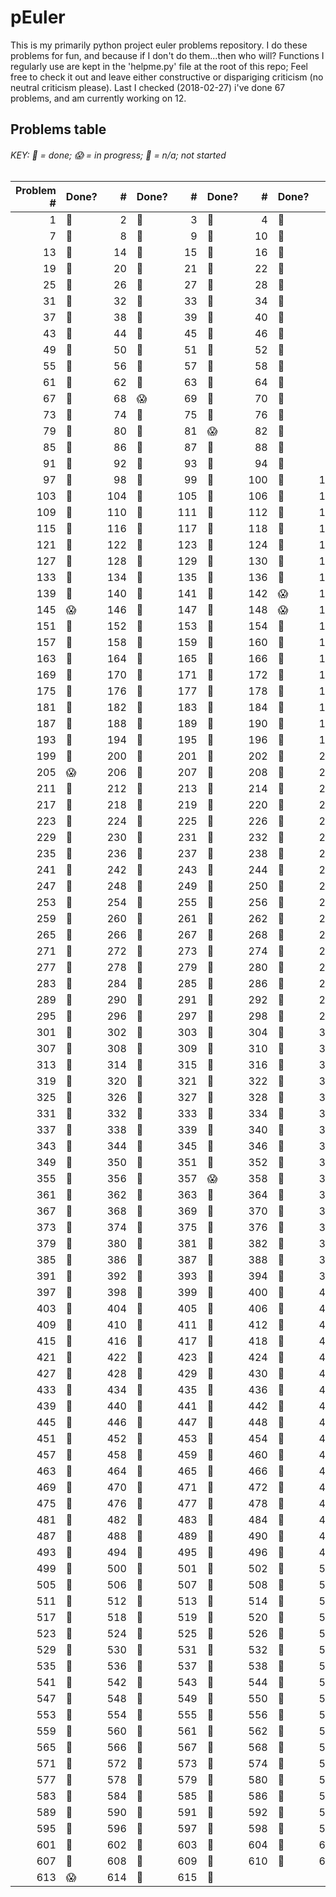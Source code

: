 # pEuler

This is my primarily python project euler problems repository.
I do these problems for fun, and because if I don't do them...then who will?
Functions I regularly use are kept in the 'helpme.py' file at the root of this repo;
Feel free to check it out and leave either constructive or dispariging criticism (no neutral criticism please).
Last I checked (2018-02-27) i've done 67 problems, and am currently working on 12.

## Problems table

###### KEY: :snake: = done; :scream: = in progress; :see_no_evil: = n/a; not started

| Problem # | Done? | # | Done? | # | Done? | # | Done? | # | Done? | # | Done? |
| ---:|:--- | ---:|:--- | ---:|:--- | ---:|:--- | ---:|:--- | ---:|:--- |
| 1 | :snake: | 2 | :snake: | 3 | :snake: | 4 | :snake: | 5 | :snake: | 6 | :snake: |
| 7 | :snake: | 8 | :snake: | 9 | :snake: | 10 | :snake: | 11 | :snake: | 12 | :snake: |
| 13 | :snake: | 14 | :snake: | 15 | :snake: | 16 | :snake: | 17 | :snake: | 18 | :snake: |
| 19 | :snake: | 20 | :snake: | 21 | :snake: | 22 | :snake: | 23 | :snake: | 24 | :snake: |
| 25 | :snake: | 26 | :snake: | 27 | :snake: | 28 | :snake: | 29 | :snake: | 30 | :snake: |
| 31 | :snake: | 32 | :snake: | 33 | :snake: | 34 | :snake: | 35 | :snake: | 36 | :snake: |
| 37 | :snake: | 38 | :snake: | 39 | :snake: | 40 | :snake: | 41 | :snake: | 42 | :snake: |
| 43 | :snake: | 44 | :snake: | 45 | :snake: | 46 | :snake: | 47 | :snake: | 48 | :snake: |
| 49 | :snake: | 50 | :snake: | 51 | :see_no_evil: | 52 | :see_no_evil: | 53 | :snake: | 54 | :see_no_evil: |
| 55 | :see_no_evil: | 56 | :snake: | 57 | :see_no_evil: | 58 | :see_no_evil: | 59 | :see_no_evil: | 60 | :see_no_evil: |
| 61 | :see_no_evil: | 62 | :see_no_evil: | 63 | :see_no_evil: | 64 | :see_no_evil: | 65 | :see_no_evil: | 66 | :see_no_evil: |
| 67 | :snake: | 68 | :scream: | 69 | :see_no_evil: | 70 | :see_no_evil: | 71 | :see_no_evil: | 72 | :see_no_evil: |
| 73 | :see_no_evil: | 74 | :snake: | 75 | :see_no_evil: | 76 | :snake: | 77 | :snake: | 78 | :scream: |
| 79 | :snake: | 80 | :see_no_evil: | 81 | :scream: | 82 | :see_no_evil: | 83 | :see_no_evil: | 84 | :see_no_evil: |
| 85 | :snake: | 86 | :see_no_evil: | 87 | :see_no_evil: | 88 | :see_no_evil: | 89 | :see_no_evil: | 90 | :see_no_evil: |
| 91 | :see_no_evil: | 92 | :snake: | 93 | :see_no_evil: | 94 | :see_no_evil: | 95 | :see_no_evil: | 96 | :see_no_evil: |
| 97 | :snake: | 98 | :see_no_evil: | 99 | :snake: | 100 | :see_no_evil: | 101 | :see_no_evil: | 102 | :snake: |
| 103 | :see_no_evil: | 104 | :snake: | 105 | :see_no_evil: | 106 | :see_no_evil: | 107 | :see_no_evil: | 108 | :see_no_evil: |
| 109 | :see_no_evil: | 110 | :see_no_evil: | 111 | :see_no_evil: | 112 | :snake: | 113 | :see_no_evil: | 114 | :see_no_evil: |
| 115 | :see_no_evil: | 116 | :see_no_evil: | 117 | :see_no_evil: | 118 | :see_no_evil: | 119 | :see_no_evil: | 120 | :see_no_evil: |
| 121 | :see_no_evil: | 122 | :see_no_evil: | 123 | :see_no_evil: | 124 | :snake: | 125 | :scream: | 126 | :see_no_evil: |
| 127 | :see_no_evil: | 128 | :see_no_evil: | 129 | :see_no_evil: | 130 | :see_no_evil: | 131 | :see_no_evil: | 132 | :see_no_evil: |
| 133 | :see_no_evil: | 134 | :see_no_evil: | 135 | :see_no_evil: | 136 | :see_no_evil: | 137 | :see_no_evil: | 138 | :see_no_evil: |
| 139 | :see_no_evil: | 140 | :see_no_evil: | 141 | :see_no_evil: | 142 | :scream: | 143 | :see_no_evil: | 144 | :see_no_evil: |
| 145 | :scream: | 146 | :see_no_evil: | 147 | :see_no_evil: | 148 | :scream: | 149 | :see_no_evil: | 150 | :see_no_evil: |
| 151 | :see_no_evil: | 152 | :see_no_evil: | 153 | :see_no_evil: | 154 | :see_no_evil: | 155 | :see_no_evil: | 156 | :see_no_evil: |
| 157 | :see_no_evil: | 158 | :see_no_evil: | 159 | :see_no_evil: | 160 | :see_no_evil: | 161 | :see_no_evil: | 162 | :see_no_evil: |
| 163 | :see_no_evil: | 164 | :snake: | 165 | :see_no_evil: | 166 | :see_no_evil: | 167 | :see_no_evil: | 168 | :see_no_evil: |
| 169 | :see_no_evil: | 170 | :see_no_evil: | 171 | :see_no_evil: | 172 | :see_no_evil: | 173 | :see_no_evil: | 174 | :see_no_evil: |
| 175 | :see_no_evil: | 176 | :see_no_evil: | 177 | :see_no_evil: | 178 | :see_no_evil: | 179 | :scream: | 180 | :see_no_evil: |
| 181 | :see_no_evil: | 182 | :see_no_evil: | 183 | :see_no_evil: | 184 | :see_no_evil: | 185 | :see_no_evil: | 186 | :see_no_evil: |
| 187 | :see_no_evil: | 188 | :see_no_evil: | 189 | :see_no_evil: | 190 | :see_no_evil: | 191 | :see_no_evil: | 192 | :see_no_evil: |
| 193 | :see_no_evil: | 194 | :see_no_evil: | 195 | :see_no_evil: | 196 | :see_no_evil: | 197 | :see_no_evil: | 198 | :see_no_evil: |
| 199 | :see_no_evil: | 200 | :see_no_evil: | 201 | :see_no_evil: | 202 | :see_no_evil: | 203 | :see_no_evil: | 204 | :see_no_evil: |
| 205 | :scream: | 206 | :snake: | 207 | :see_no_evil: | 208 | :see_no_evil: | 209 | :see_no_evil: | 210 | :see_no_evil: |
| 211 | :see_no_evil: | 212 | :see_no_evil: | 213 | :see_no_evil: | 214 | :see_no_evil: | 215 | :see_no_evil: | 216 | :see_no_evil: |
| 217 | :see_no_evil: | 218 | :see_no_evil: | 219 | :see_no_evil: | 220 | :see_no_evil: | 221 | :see_no_evil: | 222 | :see_no_evil: |
| 223 | :see_no_evil: | 224 | :see_no_evil: | 225 | :see_no_evil: | 226 | :see_no_evil: | 227 | :see_no_evil: | 228 | :see_no_evil: |
| 229 | :see_no_evil: | 230 | :see_no_evil: | 231 | :see_no_evil: | 232 | :see_no_evil: | 233 | :see_no_evil: | 234 | :see_no_evil: |
| 235 | :see_no_evil: | 236 | :see_no_evil: | 237 | :see_no_evil: | 238 | :see_no_evil: | 239 | :see_no_evil: | 240 | :see_no_evil: |
| 241 | :see_no_evil: | 242 | :see_no_evil: | 243 | :see_no_evil: | 244 | :see_no_evil: | 245 | :see_no_evil: | 246 | :see_no_evil: |
| 247 | :see_no_evil: | 248 | :see_no_evil: | 249 | :see_no_evil: | 250 | :see_no_evil: | 251 | :see_no_evil: | 252 | :see_no_evil: |
| 253 | :see_no_evil: | 254 | :see_no_evil: | 255 | :see_no_evil: | 256 | :see_no_evil: | 257 | :see_no_evil: | 258 | :see_no_evil: |
| 259 | :see_no_evil: | 260 | :see_no_evil: | 261 | :see_no_evil: | 262 | :see_no_evil: | 263 | :see_no_evil: | 264 | :see_no_evil: |
| 265 | :see_no_evil: | 266 | :see_no_evil: | 267 | :see_no_evil: | 268 | :see_no_evil: | 269 | :see_no_evil: | 270 | :see_no_evil: |
| 271 | :see_no_evil: | 272 | :see_no_evil: | 273 | :see_no_evil: | 274 | :see_no_evil: | 275 | :see_no_evil: | 276 | :see_no_evil: |
| 277 | :see_no_evil: | 278 | :see_no_evil: | 279 | :see_no_evil: | 280 | :see_no_evil: | 281 | :see_no_evil: | 282 | :see_no_evil: |
| 283 | :see_no_evil: | 284 | :see_no_evil: | 285 | :see_no_evil: | 286 | :see_no_evil: | 287 | :see_no_evil: | 288 | :see_no_evil: |
| 289 | :see_no_evil: | 290 | :see_no_evil: | 291 | :see_no_evil: | 292 | :see_no_evil: | 293 | :see_no_evil: | 294 | :see_no_evil: |
| 295 | :see_no_evil: | 296 | :see_no_evil: | 297 | :see_no_evil: | 298 | :see_no_evil: | 299 | :see_no_evil: | 300 | :see_no_evil: |
| 301 | :see_no_evil: | 302 | :see_no_evil: | 303 | :see_no_evil: | 304 | :see_no_evil: | 305 | :see_no_evil: | 306 | :see_no_evil: |
| 307 | :see_no_evil: | 308 | :see_no_evil: | 309 | :see_no_evil: | 310 | :see_no_evil: | 311 | :see_no_evil: | 312 | :see_no_evil: |
| 313 | :see_no_evil: | 314 | :see_no_evil: | 315 | :see_no_evil: | 316 | :see_no_evil: | 317 | :see_no_evil: | 318 | :see_no_evil: |
| 319 | :see_no_evil: | 320 | :see_no_evil: | 321 | :see_no_evil: | 322 | :see_no_evil: | 323 | :see_no_evil: | 324 | :see_no_evil: |
| 325 | :see_no_evil: | 326 | :see_no_evil: | 327 | :see_no_evil: | 328 | :see_no_evil: | 329 | :see_no_evil: | 330 | :see_no_evil: |
| 331 | :see_no_evil: | 332 | :see_no_evil: | 333 | :see_no_evil: | 334 | :see_no_evil: | 335 | :see_no_evil: | 336 | :see_no_evil: |
| 337 | :see_no_evil: | 338 | :see_no_evil: | 339 | :see_no_evil: | 340 | :see_no_evil: | 341 | :see_no_evil: | 342 | :see_no_evil: |
| 343 | :see_no_evil: | 344 | :see_no_evil: | 345 | :see_no_evil: | 346 | :see_no_evil: | 347 | :see_no_evil: | 348 | :see_no_evil: |
| 349 | :see_no_evil: | 350 | :see_no_evil: | 351 | :see_no_evil: | 352 | :see_no_evil: | 353 | :see_no_evil: | 354 | :see_no_evil: |
| 355 | :see_no_evil: | 356 | :see_no_evil: | 357 | :scream: | 358 | :see_no_evil: | 359 | :see_no_evil: | 360 | :see_no_evil: |
| 361 | :see_no_evil: | 362 | :see_no_evil: | 363 | :see_no_evil: | 364 | :see_no_evil: | 365 | :see_no_evil: | 366 | :see_no_evil: |
| 367 | :see_no_evil: | 368 | :see_no_evil: | 369 | :see_no_evil: | 370 | :see_no_evil: | 371 | :see_no_evil: | 372 | :see_no_evil: |
| 373 | :see_no_evil: | 374 | :see_no_evil: | 375 | :see_no_evil: | 376 | :see_no_evil: | 377 | :see_no_evil: | 378 | :see_no_evil: |
| 379 | :see_no_evil: | 380 | :see_no_evil: | 381 | :see_no_evil: | 382 | :see_no_evil: | 383 | :see_no_evil: | 384 | :see_no_evil: |
| 385 | :see_no_evil: | 386 | :see_no_evil: | 387 | :see_no_evil: | 388 | :see_no_evil: | 389 | :see_no_evil: | 390 | :see_no_evil: |
| 391 | :see_no_evil: | 392 | :see_no_evil: | 393 | :see_no_evil: | 394 | :see_no_evil: | 395 | :see_no_evil: | 396 | :see_no_evil: |
| 397 | :see_no_evil: | 398 | :see_no_evil: | 399 | :see_no_evil: | 400 | :see_no_evil: | 401 | :see_no_evil: | 402 | :see_no_evil: |
| 403 | :see_no_evil: | 404 | :see_no_evil: | 405 | :see_no_evil: | 406 | :see_no_evil: | 407 | :see_no_evil: | 408 | :see_no_evil: |
| 409 | :see_no_evil: | 410 | :see_no_evil: | 411 | :see_no_evil: | 412 | :see_no_evil: | 413 | :see_no_evil: | 414 | :see_no_evil: |
| 415 | :see_no_evil: | 416 | :see_no_evil: | 417 | :see_no_evil: | 418 | :see_no_evil: | 419 | :see_no_evil: | 420 | :see_no_evil: |
| 421 | :see_no_evil: | 422 | :see_no_evil: | 423 | :see_no_evil: | 424 | :see_no_evil: | 425 | :see_no_evil: | 426 | :see_no_evil: |
| 427 | :see_no_evil: | 428 | :see_no_evil: | 429 | :see_no_evil: | 430 | :see_no_evil: | 431 | :see_no_evil: | 432 | :see_no_evil: |
| 433 | :see_no_evil: | 434 | :see_no_evil: | 435 | :see_no_evil: | 436 | :see_no_evil: | 437 | :see_no_evil: | 438 | :see_no_evil: |
| 439 | :see_no_evil: | 440 | :see_no_evil: | 441 | :see_no_evil: | 442 | :see_no_evil: | 443 | :see_no_evil: | 444 | :see_no_evil: |
| 445 | :see_no_evil: | 446 | :see_no_evil: | 447 | :see_no_evil: | 448 | :see_no_evil: | 449 | :see_no_evil: | 450 | :see_no_evil: |
| 451 | :see_no_evil: | 452 | :see_no_evil: | 453 | :see_no_evil: | 454 | :see_no_evil: | 455 | :see_no_evil: | 456 | :see_no_evil: |
| 457 | :see_no_evil: | 458 | :see_no_evil: | 459 | :see_no_evil: | 460 | :see_no_evil: | 461 | :see_no_evil: | 462 | :see_no_evil: |
| 463 | :see_no_evil: | 464 | :see_no_evil: | 465 | :see_no_evil: | 466 | :see_no_evil: | 467 | :see_no_evil: | 468 | :see_no_evil: |
| 469 | :see_no_evil: | 470 | :see_no_evil: | 471 | :see_no_evil: | 472 | :see_no_evil: | 473 | :see_no_evil: | 474 | :see_no_evil: |
| 475 | :see_no_evil: | 476 | :see_no_evil: | 477 | :see_no_evil: | 478 | :see_no_evil: | 479 | :see_no_evil: | 480 | :see_no_evil: |
| 481 | :see_no_evil: | 482 | :see_no_evil: | 483 | :see_no_evil: | 484 | :see_no_evil: | 485 | :see_no_evil: | 486 | :see_no_evil: |
| 487 | :see_no_evil: | 488 | :see_no_evil: | 489 | :see_no_evil: | 490 | :see_no_evil: | 491 | :see_no_evil: | 492 | :see_no_evil: |
| 493 | :see_no_evil: | 494 | :see_no_evil: | 495 | :see_no_evil: | 496 | :see_no_evil: | 497 | :see_no_evil: | 498 | :see_no_evil: |
| 499 | :see_no_evil: | 500 | :see_no_evil: | 501 | :see_no_evil: | 502 | :see_no_evil: | 503 | :see_no_evil: | 504 | :see_no_evil: |
| 505 | :see_no_evil: | 506 | :see_no_evil: | 507 | :see_no_evil: | 508 | :see_no_evil: | 509 | :see_no_evil: | 510 | :see_no_evil: |
| 511 | :see_no_evil: | 512 | :see_no_evil: | 513 | :see_no_evil: | 514 | :see_no_evil: | 515 | :see_no_evil: | 516 | :see_no_evil: |
| 517 | :see_no_evil: | 518 | :see_no_evil: | 519 | :see_no_evil: | 520 | :see_no_evil: | 521 | :see_no_evil: | 522 | :see_no_evil: |
| 523 | :see_no_evil: | 524 | :see_no_evil: | 525 | :see_no_evil: | 526 | :see_no_evil: | 527 | :see_no_evil: | 528 | :see_no_evil: |
| 529 | :see_no_evil: | 530 | :see_no_evil: | 531 | :see_no_evil: | 532 | :see_no_evil: | 533 | :see_no_evil: | 534 | :see_no_evil: |
| 535 | :see_no_evil: | 536 | :see_no_evil: | 537 | :see_no_evil: | 538 | :see_no_evil: | 539 | :see_no_evil: | 540 | :see_no_evil: |
| 541 | :see_no_evil: | 542 | :see_no_evil: | 543 | :see_no_evil: | 544 | :see_no_evil: | 545 | :see_no_evil: | 546 | :see_no_evil: |
| 547 | :see_no_evil: | 548 | :see_no_evil: | 549 | :see_no_evil: | 550 | :see_no_evil: | 551 | :see_no_evil: | 552 | :see_no_evil: |
| 553 | :see_no_evil: | 554 | :see_no_evil: | 555 | :see_no_evil: | 556 | :see_no_evil: | 557 | :see_no_evil: | 558 | :see_no_evil: |
| 559 | :see_no_evil: | 560 | :see_no_evil: | 561 | :see_no_evil: | 562 | :see_no_evil: | 563 | :see_no_evil: | 564 | :see_no_evil: |
| 565 | :see_no_evil: | 566 | :see_no_evil: | 567 | :see_no_evil: | 568 | :see_no_evil: | 569 | :see_no_evil: | 570 | :see_no_evil: |
| 571 | :see_no_evil: | 572 | :see_no_evil: | 573 | :see_no_evil: | 574 | :see_no_evil: | 575 | :see_no_evil: | 576 | :see_no_evil: |
| 577 | :see_no_evil: | 578 | :see_no_evil: | 579 | :see_no_evil: | 580 | :see_no_evil: | 581 | :see_no_evil: | 582 | :see_no_evil: |
| 583 | :see_no_evil: | 584 | :see_no_evil: | 585 | :see_no_evil: | 586 | :see_no_evil: | 587 | :see_no_evil: | 588 | :see_no_evil: |
| 589 | :see_no_evil: | 590 | :see_no_evil: | 591 | :see_no_evil: | 592 | :see_no_evil: | 593 | :see_no_evil: | 594 | :see_no_evil: |
| 595 | :see_no_evil: | 596 | :see_no_evil: | 597 | :see_no_evil: | 598 | :see_no_evil: | 599 | :see_no_evil: | 600 | :see_no_evil: |
| 601 | :see_no_evil: | 602 | :see_no_evil: | 603 | :see_no_evil: | 604 | :see_no_evil: | 605 | :see_no_evil: | 606 | :see_no_evil: |
| 607 | :see_no_evil: | 608 | :see_no_evil: | 609 | :see_no_evil: | 610 | :see_no_evil: | 611 | :see_no_evil: | 612 | :see_no_evil: |
| 613 | :scream: | 614 | :see_no_evil: | 615 | :see_no_evil: |
